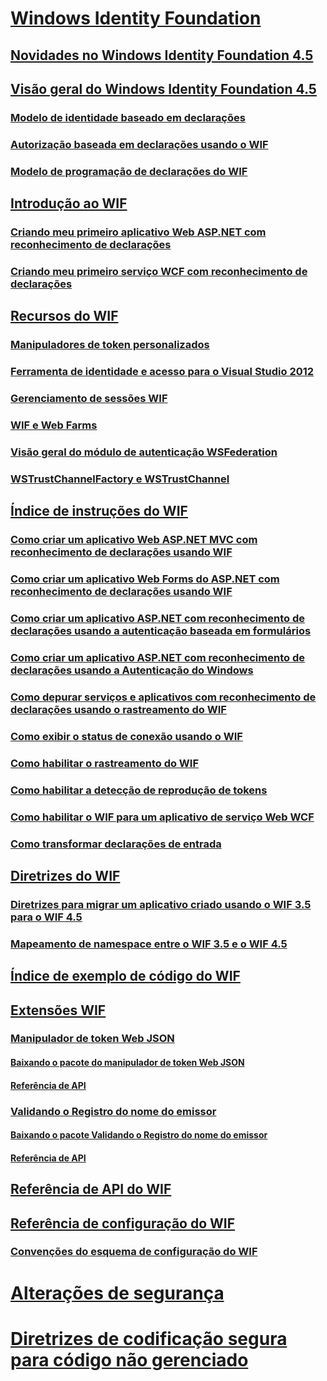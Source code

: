# [Windows Identity Foundation](index.md)
## [Novidades no Windows Identity Foundation 4.5](whats-new-in-wif.md)
## [Visão geral do Windows Identity Foundation 4.5](wif-overview.md)
### [Modelo de identidade baseado em declarações](claims-based-identity-model.md)
### [Autorização baseada em declarações usando o WIF](claims-based-authorization-using-wif.md)
### [Modelo de programação de declarações do WIF](wif-claims-programming-model.md)
## [Introdução ao WIF](getting-started-with-wif.md)
### [Criando meu primeiro aplicativo Web ASP.NET com reconhecimento de declarações](building-my-first-claims-aware-aspnet-web-app.md)
### [Criando meu primeiro serviço WCF com reconhecimento de declarações](building-my-first-claims-aware-wcf-service.md)
## [Recursos do WIF](wif-features.md)
### [Manipuladores de token personalizados](custom-token-handlers.md)
### [Ferramenta de identidade e acesso para o Visual Studio 2012](identity-and-access-tool-for-vs.md)
### [Gerenciamento de sessões WIF](wif-session-management.md)
### [WIF e Web Farms](wif-and-web-farms.md)
### [Visão geral do módulo de autenticação WSFederation](wsfederation-authentication-module-overview.md)
### [WSTrustChannelFactory e WSTrustChannel](wstrustchannelfactory-and-wstrustchannel.md)
## [Índice de instruções do WIF](wif-how-tos-index.md)
### [Como criar um aplicativo Web ASP.NET MVC com reconhecimento de declarações usando WIF](how-to-build-claims-aware-aspnet-mvc-web-app-using-wif.md)
### [Como criar um aplicativo Web Forms do ASP.NET com reconhecimento de declarações usando WIF](how-to-build-claims-aware-aspnet-web-forms-app-using-wif.md)
### [Como criar um aplicativo ASP.NET com reconhecimento de declarações usando a autenticação baseada em formulários](claims-aware-aspnet-app-forms-authentication.md)
### [Como criar um aplicativo ASP.NET com reconhecimento de declarações usando a Autenticação do Windows](how-to-build-claims-aware-aspnet-app-using-windows-authentication.md)
### [Como depurar serviços e aplicativos com reconhecimento de declarações usando o rastreamento do WIF](how-to-debug-claims-aware-applications-and-services-using-wif-tracing.md)
### [Como exibir o status de conexão usando o WIF](how-to-display-signed-in-status-using-wif.md)
### [Como habilitar o rastreamento do WIF](how-to-enable-wif-tracing.md)
### [Como habilitar a detecção de reprodução de tokens](how-to-enable-token-replay-detection.md)
### [Como habilitar o WIF para um aplicativo de serviço Web WCF](how-to-enable-wif-for-a-wcf-web-service-application.md)
### [Como transformar declarações de entrada](how-to-transform-incoming-claims.md)
## [Diretrizes do WIF](wif-guidelines.md)
### [Diretrizes para migrar um aplicativo criado usando o WIF 3.5 para o WIF 4.5](guidelines-for-migrating-an-application-built-using-wif-3-5-to-wif-4-5.md)
### [Mapeamento de namespace entre o WIF 3.5 e o WIF 4.5](namespace-mapping-between-wif-3-5-and-wif-4-5.md)
## [Índice de exemplo de código do WIF](wif-code-sample-index.md)
## [Extensões WIF](wif-extensions.md)
### [Manipulador de token Web JSON](json-web-token-handler.md)
#### [Baixando o pacote do manipulador de token Web JSON](downloading-the-json-web-token-handler-package.md)
#### [Referência de API](json-web-token-handler-api-reference.md)
### [Validando o Registro do nome do emissor](validating-issuer-name-registry.md)
#### [Baixando o pacote Validando o Registro do nome do emissor](downloading-the-validating-issuer-name-registry-package.md)
#### [Referência de API](validating-issuer-name-registry-api-reference.md)
## [Referência de API do WIF](wif-api-reference.md)
## [Referência de configuração do WIF](wif-configuration-reference.md)
### [Convenções do esquema de configuração do WIF](wif-configuration-schema-conventions.md)
# [Alterações de segurança](security-changes.md)
# [Diretrizes de codificação segura para código não gerenciado](secure-coding-guidelines-for-unmanaged-code.md)
